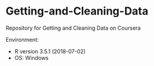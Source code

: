 # Getting-and-Cleaning-Data
Repository for Getting and Cleaning Data on Coursera

Environment:
- R version 3.5.1 (2018-07-02)
- OS: Windows

